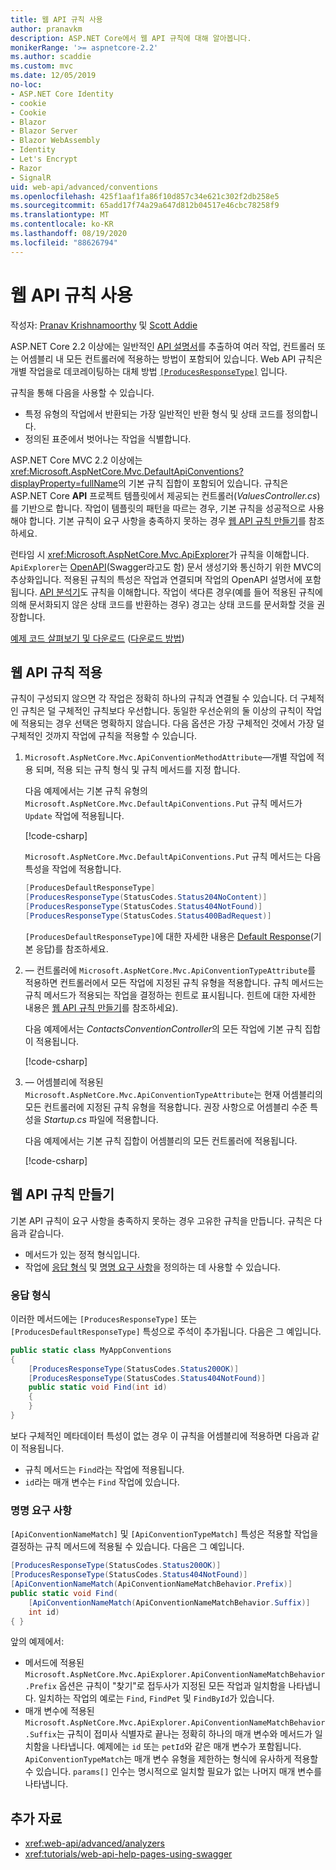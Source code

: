 ```yaml
---
title: 웹 API 규칙 사용
author: pranavkm
description: ASP.NET Core에서 웹 API 규칙에 대해 알아봅니다.
monikerRange: '>= aspnetcore-2.2'
ms.author: scaddie
ms.custom: mvc
ms.date: 12/05/2019
no-loc:
- ASP.NET Core Identity
- cookie
- Cookie
- Blazor
- Blazor Server
- Blazor WebAssembly
- Identity
- Let's Encrypt
- Razor
- SignalR
uid: web-api/advanced/conventions
ms.openlocfilehash: 425f1aaf1fa86f10d857c34e621c302f2db258e5
ms.sourcegitcommit: 65add17f74a29a647d812b04517e46cbc78258f9
ms.translationtype: MT
ms.contentlocale: ko-KR
ms.lasthandoff: 08/19/2020
ms.locfileid: "88626794"
---
```

# <a name="use-web-api-conventions"></a>웹 API 규칙 사용

작성자: [Pranav Krishnamoorthy](https://github.com/pranavkm) 및 [Scott Addie](https://github.com/scottaddie)

ASP.NET Core 2.2 이상에는 일반적인 [API 설명서](xref:tutorials/web-api-help-pages-using-swagger)를 추출하여 여러 작업, 컨트롤러 또는 어셈블리 내 모든 컨트롤러에 적용하는 방법이 포함되어 있습니다. Web API 규칙은 개별 작업을로 데코레이팅하는 대체 방법 [`[ProducesResponseType]`](xref:Microsoft.AspNetCore.Mvc.ProducesResponseTypeAttribute) 입니다.

규칙을 통해 다음을 사용할 수 있습니다.

* 특정 유형의 작업에서 반환되는 가장 일반적인 반환 형식 및 상태 코드를 정의합니다.
* 정의된 표준에서 벗어나는 작업을 식별합니다.

ASP.NET Core MVC 2.2 이상에는 <xref:Microsoft.AspNetCore.Mvc.DefaultApiConventions?displayProperty=fullName>의 기본 규칙 집합이 포함되어 있습니다. 규칙은 ASP.NET Core **API** 프로젝트 템플릿에서 제공되는 컨트롤러(*ValuesController.cs*)를 기반으로 합니다. 작업이 템플릿의 패턴을 따르는 경우, 기본 규칙을 성공적으로 사용해야 합니다. 기본 규칙이 요구 사항을 충족하지 못하는 경우 [웹 API 규칙 만들기](#create-web-api-conventions)를 참조하세요.

런타임 시 <xref:Microsoft.AspNetCore.Mvc.ApiExplorer>가 규칙을 이해합니다. `ApiExplorer`는 [OpenAPI](https://www.openapis.org/)(Swagger라고도 함) 문서 생성기와 통신하기 위한 MVC의 추상화입니다. 적용된 규칙의 특성은 작업과 연결되며 작업의 OpenAPI 설명서에 포함됩니다. [API 분석기](xref:web-api/advanced/analyzers)도 규칙을 이해합니다. 작업이 색다른 경우(예를 들어 적용된 규칙에 의해 문서화되지 않은 상태 코드를 반환하는 경우) 경고는 상태 코드를 문서화할 것을 권장합니다.

[예제 코드 살펴보기 및 다운로드](https://github.com/dotnet/AspNetCore.Docs/tree/master/aspnetcore/web-api/advanced/conventions/sample) ([다운로드 방법](xref:index#how-to-download-a-sample))

## <a name="apply-web-api-conventions"></a>웹 API 규칙 적용

규칙이 구성되지 않으면 각 작업은 정확히 하나의 규칙과 연결될 수 있습니다. 더 구체적인 규칙은 덜 구체적인 규칙보다 우선합니다. 동일한 우선순위의 둘 이상의 규칙이 작업에 적용되는 경우 선택은 명확하지 않습니다. 다음 옵션은 가장 구체적인 것에서 가장 덜 구체적인 것까지 작업에 규칙을 적용할 수 있습니다.

1. `Microsoft.AspNetCore.Mvc.ApiConventionMethodAttribute`&mdash;개별 작업에 적용 되며, 적용 되는 규칙 형식 및 규칙 메서드를 지정 합니다.

    다음 예제에서는 기본 규칙 유형의 `Microsoft.AspNetCore.Mvc.DefaultApiConventions.Put` 규칙 메서드가 `Update` 작업에 적용됩니다.

    [!code-csharp[](conventions/sample/Controllers/ContactsConventionController.cs?name=snippet_ApiConventionMethod&highlight=3)]

    `Microsoft.AspNetCore.Mvc.DefaultApiConventions.Put` 규칙 메서드는 다음 특성을 작업에 적용합니다.

    ```csharp
    [ProducesDefaultResponseType]
    [ProducesResponseType(StatusCodes.Status204NoContent)]
    [ProducesResponseType(StatusCodes.Status404NotFound)]
    [ProducesResponseType(StatusCodes.Status400BadRequest)]
    ```

    `[ProducesDefaultResponseType]`에 대한 자세한 내용은 [Default Response](https://swagger.io/docs/specification/describing-responses/#default)(기본 응답)를 참조하세요.

1. &mdash; 컨트롤러에 `Microsoft.AspNetCore.Mvc.ApiConventionTypeAttribute`를 적용하면 컨트롤러에서 모든 작업에 지정된 규칙 유형을 적용합니다. 규칙 메서드는 규칙 메서드가 적용되는 작업을 결정하는 힌트로 표시됩니다. 힌트에 대한 자세한 내용은 [웹 API 규칙 만들기](#create-web-api-conventions)를 참조하세요).

    다음 예제에서는 *ContactsConventionController*의 모든 작업에 기본 규칙 집합이 적용됩니다.

    [!code-csharp[](conventions/sample/Controllers/ContactsConventionController.cs?name=snippet_ApiConventionTypeAttribute&highlight=2)]

1. &mdash; 어셈블리에 적용된 `Microsoft.AspNetCore.Mvc.ApiConventionTypeAttribute`는 현재 어셈블리의 모든 컨트롤러에 지정된 규칙 유형을 적용합니다. 권장 사항으로 어셈블리 수준 특성을 *Startup.cs* 파일에 적용합니다.

    다음 예제에서는 기본 규칙 집합이 어셈블리의 모든 컨트롤러에 적용됩니다.

    [!code-csharp[](conventions/sample/Startup.cs?name=snippet_ApiConventionTypeAttribute&highlight=1)]

## <a name="create-web-api-conventions"></a>웹 API 규칙 만들기

기본 API 규칙이 요구 사항을 충족하지 못하는 경우 고유한 규칙을 만듭니다. 규칙은 다음과 같습니다.

* 메서드가 있는 정적 형식입니다.
* 작업에 [응답 형식](#response-types) 및 [명명 요구 사항](#naming-requirements)을 정의하는 데 사용할 수 있습니다.

### <a name="response-types"></a>응답 형식

이러한 메서드에는 `[ProducesResponseType]` 또는 `[ProducesDefaultResponseType]` 특성으로 주석이 추가됩니다. 다음은 그 예입니다. 

```csharp
public static class MyAppConventions
{
    [ProducesResponseType(StatusCodes.Status200OK)]
    [ProducesResponseType(StatusCodes.Status404NotFound)]
    public static void Find(int id)
    {
    }
}
```

보다 구체적인 메타데이터 특성이 없는 경우 이 규칙을 어셈블리에 적용하면 다음과 같이 적용됩니다.

* 규칙 메서드는 `Find`라는 작업에 적용됩니다.
* `id`라는 매개 변수는 `Find` 작업에 있습니다.

### <a name="naming-requirements"></a>명명 요구 사항

`[ApiConventionNameMatch]` 및 `[ApiConventionTypeMatch]` 특성은 적용할 작업을 결정하는 규칙 메서드에 적용될 수 있습니다. 다음은 그 예입니다. 

```csharp
[ProducesResponseType(StatusCodes.Status200OK)]
[ProducesResponseType(StatusCodes.Status404NotFound)]
[ApiConventionNameMatch(ApiConventionNameMatchBehavior.Prefix)]
public static void Find(
    [ApiConventionNameMatch(ApiConventionNameMatchBehavior.Suffix)]
    int id)
{ }
```

앞의 예제에서:

* 메서드에 적용된 `Microsoft.AspNetCore.Mvc.ApiExplorer.ApiConventionNameMatchBehavior.Prefix` 옵션은 규칙이 "찾기"로 접두사가 지정된 모든 작업과 일치함을 나타냅니다. 일치하는 작업의 예로는 `Find`, `FindPet` 및 `FindById`가 있습니다.
* 매개 변수에 적용된 `Microsoft.AspNetCore.Mvc.ApiExplorer.ApiConventionNameMatchBehavior.Suffix`는 규칙이 접미사 식별자로 끝나는 정확히 하나의 매개 변수와 메서드가 일치함을 나타냅니다. 예제에는 `id` 또는 `petId`와 같은 매개 변수가 포함됩니다. `ApiConventionTypeMatch`는 매개 변수 유형을 제한하는 형식에 유사하게 적용할 수 있습니다. `params[]` 인수는 명시적으로 일치할 필요가 없는 나머지 매개 변수를 나타냅니다.

## <a name="additional-resources"></a>추가 자료

* <xref:web-api/advanced/analyzers>
* <xref:tutorials/web-api-help-pages-using-swagger>
